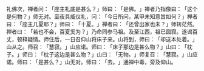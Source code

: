 礼佛次，禅者问：​「座主礼底是甚么？​」师曰：​「是佛。​」禅者乃指像曰：​「这个是何物？​」师无对。至夜具威仪礼，问：​「今日所问，某甲未知意旨如何？​」禅者曰：​「座主几夏耶？​」师曰：​「十夏。​」禅者曰：​「还曾出家也未？​」师转茫然。禅者曰：​「若也不会，百夏奚为？​」乃命同参马祖。及至江西，祖已圆寂。遂谒百丈，顿释疑情。师住后，一日召仰山将床子来。山将到，师曰：​「却送本处着。​」山从之。师召：​「慧寂。​」山应诺。师曰：​「床子那边是甚么物？​」山曰：​「枕子。​」师曰：​「枕子这边是甚么物？​」山曰：​「无物。​」师复召：​「慧寂。​」山应诺。师曰：​「是甚么？​」山无对。师曰：​「去。​」通禅中毒，旁及仰山。